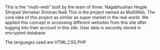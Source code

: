 This is the "multi-web" built by the team of three.
Nagabhushan Hegde
Shripad Vernekar
Srinivas Naik
This is the project named as MultiWeb. The core idea of this project as similar as super market in the real world. We applied this concept in accessing different websites from this site after logging into their account in this site. User data is securely stored in encrypted database.

The languages used are HTML,CSS,PHP
